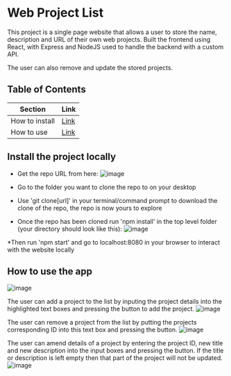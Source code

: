 # Web Project List

This project is a single page website that allows a user to store the name, description and URL of their own web projects. Built the frontend using React, with Express and NodeJS used to handle the backend with a custom API. 

The user can also remove and update the stored projects.

## Table of Contents

Section | Link |
--- | --- |
How to install | [Link](https://github.com/Grattade07/Web-Project-List/new/main?readme=1#install-the-project-locally)
How to use | [Link](https://github.com/Grattade07/Web-Project-List/new/main?readme=1#how-to-use-the-app)

## Install the project locally

* Get the repo URL from here:
![image](https://user-images.githubusercontent.com/107367099/222222390-82092380-230f-4516-becd-6ba3cd5948a6.png)

* Go to the folder you want to clone the repo to on your desktop

* Use 'git clone[url]' in your terminal/command prompt to download the clone of the repo, the repo is now yours to explore

* Once the repo has been cloned run 'npm install' in the top level folder (your directory should look like this):
![image](https://user-images.githubusercontent.com/107367099/222223280-f325dfc3-14b2-44b2-83e3-af3b93b7a77c.png)

*Then run 'npm start' and go to localhost:8080 in your browser to interact with the website locally

## How to use the app

![image](https://user-images.githubusercontent.com/107367099/222223891-e380348e-8ecf-4c9f-8e32-d8ab58c5ac0d.png)

The user can add a project to the list by inputing the project details into the highlighted text boxes and pressing the button to add the project.
![image](https://user-images.githubusercontent.com/107367099/222224142-25e3efba-a839-4124-b3fa-4620bec60b32.png)

The user can remove a project from the list by putting the projects corresponding ID into this text box and pressing the button.
![image](https://user-images.githubusercontent.com/107367099/222224447-2cb61050-0244-407c-8d03-eeee09683c3c.png)

The user can amend details of a project by entering the project ID, new title and new description into the input boxes and pressing the button. If the title or description is left empty then that part of the project will not be updated.
![image](https://user-images.githubusercontent.com/107367099/222224863-7c7765a7-fa0e-47e5-a540-cb75a7670dcd.png)


